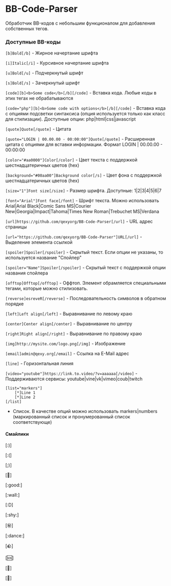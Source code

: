 # BB-Code-Parser
Обработчик BB-кодов с небольшим функционалом для добавления собственных тегов.


### Доступные BB-коды

```[b]Bold[/b]``` - Жирное начертание шрифта

```[i]Italic[/i]``` - Курсивное начертание шрифта

```[u]Bold[/u]``` - Подчеркнутый шрифт

```[s]Bold[/s]``` - Зачеркнутый шрифт

```[code][b]<b>Some code</b>[/b][/code]``` - Вставка кода. Любые коды в этих тегах не обрабатываются

```[code="php"][b]<b>Some code with options</b>[/b][/code]``` - Вставка кода с опциями подсветки синтаксиса (опция используется только как класс для стилизации). Доступные опции: php|html|css|javascript

```[quote]Quote[/quote]``` - Цитата

```[quote="LOGIN | 00.00.00 - 00:00:00"]Quote[/quote]``` - Расширенная цитата с опциями для вставки информации. Формат LOGIN | 00.00.00 - 00:00:00

```[color="#aa0000"]Color[/color]``` - Цвет текста с поддержкой шестнадцатеричных цветов (hex)

```[background="#00aa00"]Background color[/s]``` - Цвет фона с поддержкой шестнадцатеричных цветов (hex)

```[size="1"]Font size[/size]``` - Размер шрифта. Доступные: 1|2|3|4|5|6|7

```[font="Arial"]Font face[/font]``` - Шрифт текста. Можно использовать Arial|Arial Black|Comic Sans MS|Courier New|Georgia|Impact|Tahoma|Times New Roman|Trebuchet MS|Verdana

```[url]https://github.com/qexyorg/BB-Code-Parser[/url]``` - URL адрес страницы

```[url="https://github.com/qexyorg/BB-Code-Parser"]URL[/url]``` - Выделение элемента ссылкой

```[spoiler]Spoiler[/spoiler]``` - Скрытый текст. Если опции не указаны, то используется название "Спойлер"

```[spoiler="Name"]Spoiler[/spoiler]``` - Скрытый текст с поддержкой опции названия спойлера

```[offtop]Offtop[/offtop]``` - Оффтоп. Элемент обрамляется специальными тегами, которые можно стилизовать.

```[reverse]esreveR[/reverse]``` - Последовательность символов в обратном порядке

```[left]Left align[/left]``` - Выравнивание по левому краю

```[center]Center align[/center]``` - Выравнивание по центру

```[right]Right align[/right]``` - Выравнивание по правому краю

```[img]http://mysite.com/logo.png[/img]``` - Изображение

```[email]admin@qexy.org[/email]``` - Ссылка на E-Mail адрес

```[line]``` - Горизонтальная линия

```[video="youtube"]https://link.to.video/?v=aaaaaa[/video]``` - Поддерживаются сервисы: youtube|vine|vk|vimeo|coub|twitch

```
[list="markers"]
	[*]Line 1
	[*]Line 2
[/list]
```
- Список. В качестве опций можно использовать markers|numbers (маркированный список и пронумерованный список соответствующе)

#### Смайлики

[:)]

[:(]

[;)]

[:bear:]

[:good:]

[:wall:]

[:D]

[:shy:]

[:secret:]

[:dance:]

[:rock:]

[:sos:]

[:girl:]

[:facepalm:]